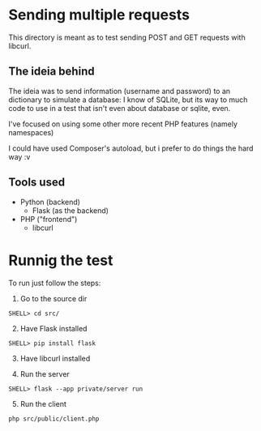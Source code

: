 # Sending multiple requests

This directory is meant as to test sending POST and GET
requests with libcurl.

## The ideia behind

The ideia was to send information (username and password) to an dictionary
to simulate a database: I know of SQLite, but its way to much code
to use in a test that isn't even about database or sqlite, even.

I've focused on using some other more recent PHP features (namely namespaces)

I could have used Composer's autoload, but i prefer to do things the hard way :v

## Tools used

- Python (backend)
	- Flask (as the backend)
- PHP ("frontend")
	- libcurl

# Runnig the test

To run just follow the steps:

1. Go to the source dir

```SHELL> cd src/```

2. Have Flask installed

```SHELL> pip install flask```

3. Have libcurl installed

4. Run the server

```SHELL> flask --app private/server run```

5. Run the client

```php src/public/client.php```
